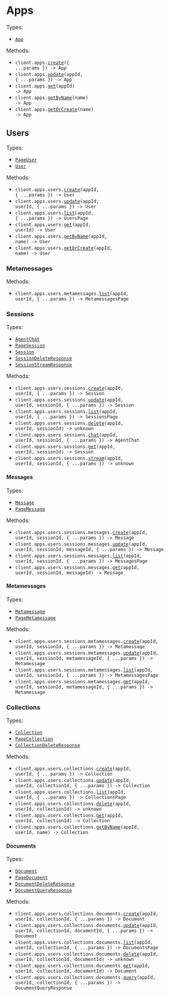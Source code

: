# Apps

Types:

- <code><a href="./src/resources/apps/apps.ts">App</a></code>

Methods:

- <code title="post /apps">client.apps.<a href="./src/resources/apps/apps.ts">create</a>({ ...params }) -> App</code>
- <code title="put /apps/{app_id}">client.apps.<a href="./src/resources/apps/apps.ts">update</a>(appId, { ...params }) -> App</code>
- <code title="get /apps/{app_id}">client.apps.<a href="./src/resources/apps/apps.ts">get</a>(appId) -> App</code>
- <code title="get /apps/name/{name}">client.apps.<a href="./src/resources/apps/apps.ts">getByName</a>(name) -> App</code>
- <code title="get /apps/get_or_create/{name}">client.apps.<a href="./src/resources/apps/apps.ts">getOrCreate</a>(name) -> App</code>

## Users

Types:

- <code><a href="./src/resources/apps/users/users.ts">PageUser</a></code>
- <code><a href="./src/resources/apps/users/users.ts">User</a></code>

Methods:

- <code title="post /apps/{app_id}/users">client.apps.users.<a href="./src/resources/apps/users/users.ts">create</a>(appId, { ...params }) -> User</code>
- <code title="put /apps/{app_id}/users/{user_id}">client.apps.users.<a href="./src/resources/apps/users/users.ts">update</a>(appId, userId, { ...params }) -> User</code>
- <code title="get /apps/{app_id}/users">client.apps.users.<a href="./src/resources/apps/users/users.ts">list</a>(appId, { ...params }) -> UsersPage</code>
- <code title="get /apps/{app_id}/users/{user_id}">client.apps.users.<a href="./src/resources/apps/users/users.ts">get</a>(appId, userId) -> User</code>
- <code title="get /apps/{app_id}/users/name/{name}">client.apps.users.<a href="./src/resources/apps/users/users.ts">getByName</a>(appId, name) -> User</code>
- <code title="get /apps/{app_id}/users/get_or_create/{name}">client.apps.users.<a href="./src/resources/apps/users/users.ts">getOrCreate</a>(appId, name) -> User</code>

### Metamessages

Methods:

- <code title="get /apps/{app_id}/users/{user_id}/metamessages">client.apps.users.metamessages.<a href="./src/resources/apps/users/metamessages.ts">list</a>(appId, userId, { ...params }) -> MetamessagesPage</code>

### Sessions

Types:

- <code><a href="./src/resources/apps/users/sessions/sessions.ts">AgentChat</a></code>
- <code><a href="./src/resources/apps/users/sessions/sessions.ts">PageSession</a></code>
- <code><a href="./src/resources/apps/users/sessions/sessions.ts">Session</a></code>
- <code><a href="./src/resources/apps/users/sessions/sessions.ts">SessionDeleteResponse</a></code>
- <code><a href="./src/resources/apps/users/sessions/sessions.ts">SessionStreamResponse</a></code>

Methods:

- <code title="post /apps/{app_id}/users/{user_id}/sessions">client.apps.users.sessions.<a href="./src/resources/apps/users/sessions/sessions.ts">create</a>(appId, userId, { ...params }) -> Session</code>
- <code title="put /apps/{app_id}/users/{user_id}/sessions/{session_id}">client.apps.users.sessions.<a href="./src/resources/apps/users/sessions/sessions.ts">update</a>(appId, userId, sessionId, { ...params }) -> Session</code>
- <code title="get /apps/{app_id}/users/{user_id}/sessions">client.apps.users.sessions.<a href="./src/resources/apps/users/sessions/sessions.ts">list</a>(appId, userId, { ...params }) -> SessionsPage</code>
- <code title="delete /apps/{app_id}/users/{user_id}/sessions/{session_id}">client.apps.users.sessions.<a href="./src/resources/apps/users/sessions/sessions.ts">delete</a>(appId, userId, sessionId) -> unknown</code>
- <code title="post /apps/{app_id}/users/{user_id}/sessions/{session_id}/chat">client.apps.users.sessions.<a href="./src/resources/apps/users/sessions/sessions.ts">chat</a>(appId, userId, sessionId, { ...params }) -> AgentChat</code>
- <code title="get /apps/{app_id}/users/{user_id}/sessions/{session_id}">client.apps.users.sessions.<a href="./src/resources/apps/users/sessions/sessions.ts">get</a>(appId, userId, sessionId) -> Session</code>
- <code title="post /apps/{app_id}/users/{user_id}/sessions/{session_id}/chat/stream">client.apps.users.sessions.<a href="./src/resources/apps/users/sessions/sessions.ts">stream</a>(appId, userId, sessionId, { ...params }) -> unknown</code>

#### Messages

Types:

- <code><a href="./src/resources/apps/users/sessions/messages.ts">Message</a></code>
- <code><a href="./src/resources/apps/users/sessions/messages.ts">PageMessage</a></code>

Methods:

- <code title="post /apps/{app_id}/users/{user_id}/sessions/{session_id}/messages">client.apps.users.sessions.messages.<a href="./src/resources/apps/users/sessions/messages.ts">create</a>(appId, userId, sessionId, { ...params }) -> Message</code>
- <code title="put /apps/{app_id}/users/{user_id}/sessions/{session_id}/messages/{message_id}">client.apps.users.sessions.messages.<a href="./src/resources/apps/users/sessions/messages.ts">update</a>(appId, userId, sessionId, messageId, { ...params }) -> Message</code>
- <code title="get /apps/{app_id}/users/{user_id}/sessions/{session_id}/messages">client.apps.users.sessions.messages.<a href="./src/resources/apps/users/sessions/messages.ts">list</a>(appId, userId, sessionId, { ...params }) -> MessagesPage</code>
- <code title="get /apps/{app_id}/users/{user_id}/sessions/{session_id}/messages/{message_id}">client.apps.users.sessions.messages.<a href="./src/resources/apps/users/sessions/messages.ts">get</a>(appId, userId, sessionId, messageId) -> Message</code>

#### Metamessages

Types:

- <code><a href="./src/resources/apps/users/sessions/metamessages.ts">Metamessage</a></code>
- <code><a href="./src/resources/apps/users/sessions/metamessages.ts">PageMetamessage</a></code>

Methods:

- <code title="post /apps/{app_id}/users/{user_id}/sessions/{session_id}/metamessages">client.apps.users.sessions.metamessages.<a href="./src/resources/apps/users/sessions/metamessages.ts">create</a>(appId, userId, sessionId, { ...params }) -> Metamessage</code>
- <code title="put /apps/{app_id}/users/{user_id}/sessions/{session_id}/metamessages/{metamessage_id}">client.apps.users.sessions.metamessages.<a href="./src/resources/apps/users/sessions/metamessages.ts">update</a>(appId, userId, sessionId, metamessageId, { ...params }) -> Metamessage</code>
- <code title="get /apps/{app_id}/users/{user_id}/sessions/{session_id}/metamessages">client.apps.users.sessions.metamessages.<a href="./src/resources/apps/users/sessions/metamessages.ts">list</a>(appId, userId, sessionId, { ...params }) -> MetamessagesPage</code>
- <code title="get /apps/{app_id}/users/{user_id}/sessions/{session_id}/metamessages/{metamessage_id}">client.apps.users.sessions.metamessages.<a href="./src/resources/apps/users/sessions/metamessages.ts">get</a>(appId, userId, sessionId, metamessageId, { ...params }) -> Metamessage</code>

### Collections

Types:

- <code><a href="./src/resources/apps/users/collections/collections.ts">Collection</a></code>
- <code><a href="./src/resources/apps/users/collections/collections.ts">PageCollection</a></code>
- <code><a href="./src/resources/apps/users/collections/collections.ts">CollectionDeleteResponse</a></code>

Methods:

- <code title="post /apps/{app_id}/users/{user_id}/collections">client.apps.users.collections.<a href="./src/resources/apps/users/collections/collections.ts">create</a>(appId, userId, { ...params }) -> Collection</code>
- <code title="put /apps/{app_id}/users/{user_id}/collections/{collection_id}">client.apps.users.collections.<a href="./src/resources/apps/users/collections/collections.ts">update</a>(appId, userId, collectionId, { ...params }) -> Collection</code>
- <code title="get /apps/{app_id}/users/{user_id}/collections">client.apps.users.collections.<a href="./src/resources/apps/users/collections/collections.ts">list</a>(appId, userId, { ...params }) -> CollectionsPage</code>
- <code title="delete /apps/{app_id}/users/{user_id}/collections/{collection_id}">client.apps.users.collections.<a href="./src/resources/apps/users/collections/collections.ts">delete</a>(appId, userId, collectionId) -> unknown</code>
- <code title="get /apps/{app_id}/users/{user_id}/collections/{collection_id}">client.apps.users.collections.<a href="./src/resources/apps/users/collections/collections.ts">get</a>(appId, userId, collectionId) -> Collection</code>
- <code title="get /apps/{app_id}/users/{user_id}/collections/name/{name}">client.apps.users.collections.<a href="./src/resources/apps/users/collections/collections.ts">getByName</a>(appId, userId, name) -> Collection</code>

#### Documents

Types:

- <code><a href="./src/resources/apps/users/collections/documents.ts">Document</a></code>
- <code><a href="./src/resources/apps/users/collections/documents.ts">PageDocument</a></code>
- <code><a href="./src/resources/apps/users/collections/documents.ts">DocumentDeleteResponse</a></code>
- <code><a href="./src/resources/apps/users/collections/documents.ts">DocumentQueryResponse</a></code>

Methods:

- <code title="post /apps/{app_id}/users/{user_id}/collections/{collection_id}/documents">client.apps.users.collections.documents.<a href="./src/resources/apps/users/collections/documents.ts">create</a>(appId, userId, collectionId, { ...params }) -> Document</code>
- <code title="put /apps/{app_id}/users/{user_id}/collections/{collection_id}/documents/{document_id}">client.apps.users.collections.documents.<a href="./src/resources/apps/users/collections/documents.ts">update</a>(appId, userId, collectionId, documentId, { ...params }) -> Document</code>
- <code title="get /apps/{app_id}/users/{user_id}/collections/{collection_id}/documents">client.apps.users.collections.documents.<a href="./src/resources/apps/users/collections/documents.ts">list</a>(appId, userId, collectionId, { ...params }) -> DocumentsPage</code>
- <code title="delete /apps/{app_id}/users/{user_id}/collections/{collection_id}/documents/{document_id}">client.apps.users.collections.documents.<a href="./src/resources/apps/users/collections/documents.ts">delete</a>(appId, userId, collectionId, documentId) -> unknown</code>
- <code title="get /apps/{app_id}/users/{user_id}/collections/{collection_id}/documents/{document_id}">client.apps.users.collections.documents.<a href="./src/resources/apps/users/collections/documents.ts">get</a>(appId, userId, collectionId, documentId) -> Document</code>
- <code title="get /apps/{app_id}/users/{user_id}/collections/{collection_id}/documents/query">client.apps.users.collections.documents.<a href="./src/resources/apps/users/collections/documents.ts">query</a>(appId, userId, collectionId, { ...params }) -> DocumentQueryResponse</code>
